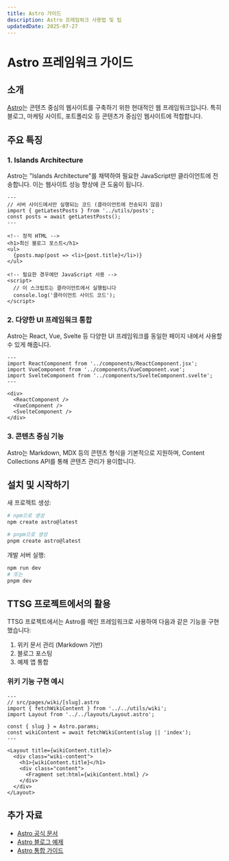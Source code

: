 ```yaml
---
title: Astro 가이드
description: Astro 프레임워크 사용법 및 팁
updatedDate: 2025-07-27
---
```


# Astro 프레임워크 가이드

## 소개

[Astro](https://astro.build)는 콘텐츠 중심의 웹사이트를 구축하기 위한 현대적인 웹 프레임워크입니다. 특히 블로그, 마케팅 사이트, 포트폴리오 등 콘텐츠가 중심인 웹사이트에 적합합니다.

## 주요 특징

### 1. Islands Architecture

Astro는 "Islands Architecture"를 채택하여 필요한 JavaScript만 클라이언트에 전송합니다. 이는 웹사이트 성능 향상에 큰 도움이 됩니다.

```astro
---
// 서버 사이드에서만 실행되는 코드 (클라이언트에 전송되지 않음)
import { getLatestPosts } from '../utils/posts';
const posts = await getLatestPosts();
---

<!-- 정적 HTML -->
<h1>최신 블로그 포스트</h1>
<ul>
  {posts.map(post => <li>{post.title}</li>)}
</ul>

<!-- 필요한 경우에만 JavaScript 사용 -->
<script>
  // 이 스크립트는 클라이언트에서 실행됩니다
  console.log('클라이언트 사이드 코드');
</script>
```

### 2. 다양한 UI 프레임워크 통합

Astro는 React, Vue, Svelte 등 다양한 UI 프레임워크를 동일한 페이지 내에서 사용할 수 있게 해줍니다.

```astro
---
import ReactComponent from '../components/ReactComponent.jsx';
import VueComponent from '../components/VueComponent.vue';
import SvelteComponent from '../components/SvelteComponent.svelte';
---

<div>
  <ReactComponent />
  <VueComponent />
  <SvelteComponent />
</div>
```

### 3. 콘텐츠 중심 기능

Astro는 Markdown, MDX 등의 콘텐츠 형식을 기본적으로 지원하며, Content Collections API를 통해 콘텐츠 관리가 용이합니다.

## 설치 및 시작하기

새 프로젝트 생성:

```bash
# npm으로 생성
npm create astro@latest

# pnpm으로 생성
pnpm create astro@latest
```

개발 서버 실행:

```bash
npm run dev
# 또는
pnpm dev
```

## TTSG 프로젝트에서의 활용

TTSG 프로젝트에서는 Astro를 메인 프레임워크로 사용하여 다음과 같은 기능을 구현했습니다:

1. 위키 문서 관리 (Markdown 기반)
2. 블로그 포스팅
3. 예제 앱 통합

### 위키 기능 구현 예시

```astro
---
// src/pages/wiki/[slug].astro
import { fetchWikiContent } from '../../utils/wiki';
import Layout from '../../layouts/Layout.astro';

const { slug } = Astro.params;
const wikiContent = await fetchWikiContent(slug || 'index');
---

<Layout title={wikiContent.title}>
  <div class="wiki-content">
    <h1>{wikiContent.title}</h1>
    <div class="content">
      <Fragment set:html={wikiContent.html} />
    </div>
  </div>
</Layout>
```

## 추가 자료

- [Astro 공식 문서](https://docs.astro.build)
- [Astro 블로그 예제](https://github.com/withastro/astro/tree/main/examples/blog)
- [Astro 통합 가이드](https://docs.astro.build/en/guides/integrations-guide/)
